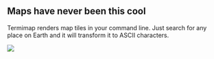 ## Maps have never been this cool

Termimap renders map tiles in your command line. Just search for any place on Earth and it will transform it to ASCII characters.

![](http://i.imgur.com/uizqQRd.gif)
